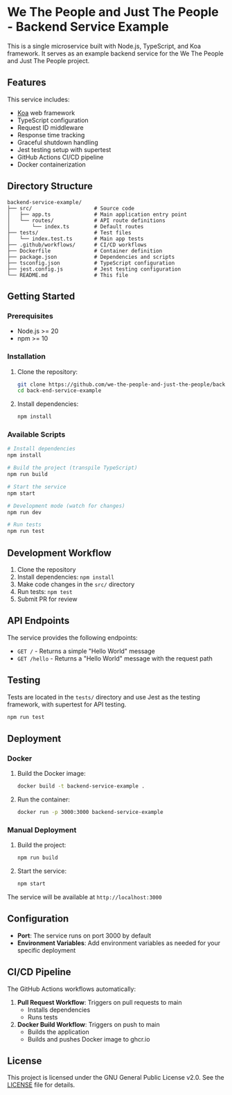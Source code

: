 # We The People and Just The People - Backend Service Example

This is a single microservice built with Node.js, TypeScript, and Koa framework. It serves as an example backend service for the We The People and Just The People project.

## Features

This service includes:

- [Koa](https://koajs.com/) web framework
- TypeScript configuration
- Request ID middleware
- Response time tracking
- Graceful shutdown handling
- Jest testing setup with supertest
- GitHub Actions CI/CD pipeline
- Docker containerization

## Directory Structure

```
backend-service-example/
├── src/                    # Source code
│   ├── app.ts              # Main application entry point
│   └── routes/             # API route definitions
│       └── index.ts        # Default routes
├── tests/                  # Test files
│   └── index.test.ts       # Main app tests
├── .github/workflows/      # CI/CD workflows
├── Dockerfile              # Container definition
├── package.json            # Dependencies and scripts
├── tsconfig.json           # TypeScript configuration
├── jest.config.js          # Jest testing configuration
└── README.md               # This file
```

## Getting Started

### Prerequisites

- Node.js >= 20
- npm >= 10

### Installation

1. Clone the repository:
   ```bash
   git clone https://github.com/we-the-people-and-just-the-people/back-end-service-example.git
   cd back-end-service-example
   ```

2. Install dependencies:
   ```bash
   npm install
   ```

### Available Scripts

```bash
# Install dependencies
npm install

# Build the project (transpile TypeScript)
npm run build

# Start the service
npm start

# Development mode (watch for changes)
npm run dev

# Run tests
npm run test
```

## Development Workflow

1. Clone the repository
2. Install dependencies: `npm install`
3. Make code changes in the `src/` directory
4. Run tests: `npm test`
5. Submit PR for review

## API Endpoints

The service provides the following endpoints:

- `GET /` - Returns a simple "Hello World" message
- `GET /hello` - Returns a "Hello World" message with the request path

## Testing

Tests are located in the `tests/` directory and use Jest as the testing framework, with supertest for API testing.

```bash
npm run test
```

## Deployment

### Docker

1. Build the Docker image:
   ```bash
   docker build -t backend-service-example .
   ```

2. Run the container:
   ```bash
   docker run -p 3000:3000 backend-service-example
   ```

### Manual Deployment

1. Build the project:
   ```bash
   npm run build
   ```

2. Start the service:
   ```bash
   npm start
   ```

The service will be available at `http://localhost:3000`

## Configuration

- **Port**: The service runs on port 3000 by default
- **Environment Variables**: Add environment variables as needed for your specific deployment

## CI/CD Pipeline

The GitHub Actions workflows automatically:

1. **Pull Request Workflow**: Triggers on pull requests to main
   - Installs dependencies
   - Runs tests
2. **Docker Build Workflow**: Triggers on push to main
   - Builds the application
   - Builds and pushes Docker image to ghcr.io

## License

This project is licensed under the GNU General Public License v2.0. See the [LICENSE](LICENSE) file for details.